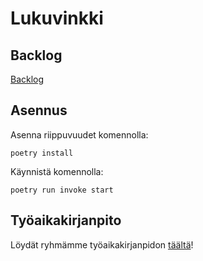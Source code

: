 # Lukuvinkki

## Backlog
[Backlog](https://github.com/PaulusParssinen/ohtu-miniprojekti/projects/1)


## Asennus


Asenna riippuvuudet komennolla:

```
poetry install
```

Käynnistä komennolla:

```
poetry run invoke start
```

## Työaikakirjanpito

Löydät ryhmämme työaikakirjanpidon [täältä](https://docs.google.com/spreadsheets/d/1A-ZcTPfodWB2oIwpxf0ftId64tXmp-Jd7OyfNQiHnw4/edit#gid=1003565531)!
